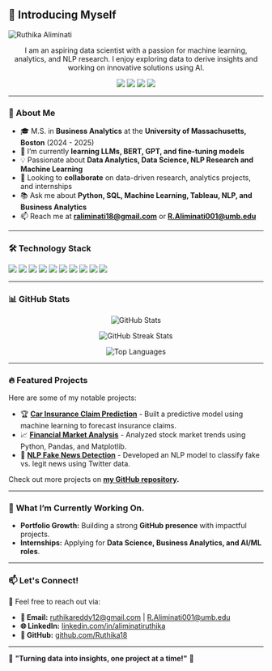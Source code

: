 ## 🌟 Introducing Myself
![Ruthika Aliminati](https://imgur.com/a/pOjmPqb.png)

<p align="center">
    I am an aspiring data scientist with a passion for machine learning, analytics, and NLP research. I enjoy exploring data to derive insights and working on innovative solutions using AI.
</p>

<p align="center">
    <a href="https://github.com/Ruthika18"><img src="https://img.shields.io/badge/GitHub-181717?style=for-the-badge&logo=github&logoColor=white"></a>
    <a href="https://www.linkedin.com/in/aliminatiruthika/"><img src="https://img.shields.io/badge/LinkedIn-0077B5?style=for-the-badge&logo=linkedin&logoColor=white"></a>
    <a href="mailto:ruthikareddy12@gmail.com"><img src="https://img.shields.io/badge/Gmail-D14836?style=for-the-badge&logo=gmail&logoColor=white"></a>
    <a href="https://ruthika-portfolio.com"><img src="https://img.shields.io/badge/Portfolio-000000?style=for-the-badge&logo=vercel&logoColor=white"></a>
</p>

---

### 🚀 About Me

- 🎓 M.S. in **Business Analytics** at the **University of Massachusetts, Boston** (2024 - 2025)
- 🌱 I’m currently **learning LLMs, BERT, GPT, and fine-tuning models**
- 💡 Passionate about **Data Analytics, Data Science, NLP Research and Machine Learning**
- 🤝 Looking to **collaborate** on data-driven research, analytics projects, and internships
- 📚 Ask me about **Python, SQL, Machine Learning, Tableau, NLP, and Business Analytics**
- 📫 Reach me at **raliminati18@gmail.com** or **R.Aliminati001@umb.edu**

---

### 🛠 **Technology Stack**

<p align="left">
    <img src="https://img.shields.io/badge/Python-3776AB?style=for-the-badge&logo=python&logoColor=white">
    <img src="https://img.shields.io/badge/R-276DC3?style=for-the-badge&logo=r&logoColor=white">
    <img src="https://img.shields.io/badge/SQL-CC2927?style=for-the-badge&logo=microsoft-sql-server&logoColor=white">
    <img src="https://img.shields.io/badge/Tableau-E97627?style=for-the-badge&logo=tableau&logoColor=white">
    <img src="https://img.shields.io/badge/Power%20BI-F2C811?style=for-the-badge&logo=power-bi&logoColor=black">
    <img src="https://img.shields.io/badge/TensorFlow-FF6F00?style=for-the-badge&logo=tensorflow&logoColor=white">
    <img src="https://img.shields.io/badge/Scikit--learn-F7931E?style=for-the-badge&logo=scikit-learn&logoColor=black">
    <img src="https://img.shields.io/badge/Spark-E25A1C?style=for-the-badge&logo=apachespark&logoColor=white">
    <img src="https://img.shields.io/badge/Hive-FDEE21?style=for-the-badge&logo=apachehive&logoColor=black">
    <img src="https://img.shields.io/badge/Excel-217346?style=for-the-badge&logo=microsoftexcel&logoColor=white">
</p>

---

### 📊 **GitHub Stats**

<p align="center">
  <img src="https://github-readme-stats.vercel.app/api?username=Ruthika18&show_icons=true&theme=dark" alt="GitHub Stats" />
</p>

<p align="center">
  <img src="https://github-readme-streak-stats.herokuapp.com/?user=Ruthika18&theme=dark" alt="GitHub Streak Stats" />
</p>

<p align="center">
  <img src="https://github-readme-stats.vercel.app/api/top-langs/?username=Ruthika18&layout=compact&theme=dark" alt="Top Languages" />
</p>

---

### 🔥 Featured Projects

Here are some of my notable projects:

- 🏆 **[Car Insurance Claim Prediction](https://github.com/Ruthika18/car-insurance-claim-prediction)** - Built a predictive model using machine learning to forecast insurance claims.
- 📈 **[Financial Market Analysis](https://github.com/Ruthika18/financial-market-analysis)** - Analyzed stock market trends using Python, Pandas, and Matplotlib.
- 💬 **[NLP Fake News Detection](https://github.com/Ruthika18/nlp-fake-news-detection)** - Developed an NLP model to classify fake vs. legit news using Twitter data.

Check out more projects on **[my GitHub repository](https://github.com/Ruthika18?tab=repositories).**

---

### 🎯 **What I’m Currently Working On**.
- **Portfolio Growth:** Building a strong **GitHub presence** with impactful projects.
- **Internships:** Applying for **Data Science, Business Analytics, and AI/ML roles**.

---

### 📫 **Let's Connect!**
💌 Feel free to reach out via:
- **📧 Email:** ruthikareddy12@gmail.com | R.Aliminati001@umb.edu
- **🌐 LinkedIn:** [linkedin.com/in/aliminatiruthika](https://www.linkedin.com/in/aliminatiruthika/)
- **📂 GitHub:** [github.com/Ruthika18](https://github.com/Ruthika18)

---

🚀 **"Turning data into insights, one project at a time!"** 🚀

